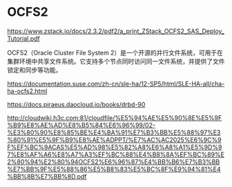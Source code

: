 # OCFS2
https://www.zstack.io/docs/2.3.2/pdf2/a_print_ZStack_OCFS2_SAS_Deploy_Tutorial.pdf

OCFS2（Oracle Cluster File System 2）是一个开源的并行文件系统，可用于在集群环境中共享文件系统。它支持多个节点同时访问同一文件系统，并提供了文件锁定和同步等功能。

https://documentation.suse.com/zh-cn/sle-ha/12-SP5/html/SLE-HA-all/cha-ha-ocfs2.html

https://docs.piraeus.daocloud.io/books/drbd-90

http://cloudwiki.h3c.com:81/cloudfile/%E5%94%AE%E5%90%8E%E5%9F%B9%E8%AE%AD%E8%B5%84%E6%96%99/02-%E3%80%90%E8%85%BE%E4%BA%91%E7%B3%BB%E5%88%97%E3%80%91%E5%9F%B9%E8%AE%ADPPT/%E7%AC%AC2025%E6%9C%9F%EF%BC%9ACAS%E5%AD%98%E5%82%A8%E6%A8%A1%E5%9D%97%E8%AF%A6%E8%A7%A3%EF%BC%88%E4%B8%8A%EF%BC%89%E2%80%94%E2%80%94OCFS2%E6%96%87%E4%BB%B6%E7%B3%BB%E7%BB%9F%E5%88%86%E5%B8%83%E5%BC%8F%E9%94%81%E4%BB%8B%E7%BB%8D.pdf